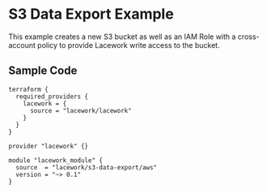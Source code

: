 # S3 Data Export Example

This example creates a new S3 bucket as well as an IAM Role with a cross-account policy to provide Lacework write access to the bucket.

## Sample Code

```hcl
terraform {
  required_providers {
    lacework = {
      source = "lacework/lacework"
    }
  }
}

provider "lacework" {}

module "lacework_module" {
  source  = "lacework/s3-data-export/aws"
  version = "~> 0.1"
}
```
